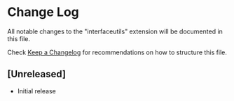 # Change Log

All notable changes to the "interfaceutils" extension will be documented in this file.

Check [Keep a Changelog](http://keepachangelog.com/) for recommendations on how to structure this file.

## [Unreleased]

- Initial release